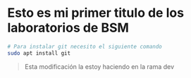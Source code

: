 # Esto es mi primer titulo de los laboratorios de BSM

```bash
# Para instalar git necesito el siguiente comando
sudo apt install git
```

> Esta modificación la estoy haciendo en la rama dev